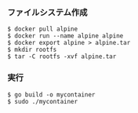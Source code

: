 
### ファイルシステム作成

```
$ docker pull alpine
$ docker run --name alpine alpine
$ docker export alpine > alpine.tar
$ mkdir rootfs
$ tar -C rootfs -xvf alpine.tar
```

### 実行
```
$ go build -o mycontainer
$ sudo ./mycontainer
```